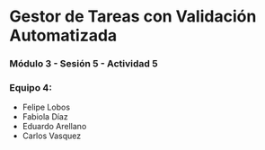 # Gestor de Tareas con Validación Automatizada

### Módulo 3 - Sesión 5 - Actividad 5

### Equipo 4: 
- Felipe Lobos
- Fabiola Díaz
- Eduardo Arellano
- Carlos Vasquez